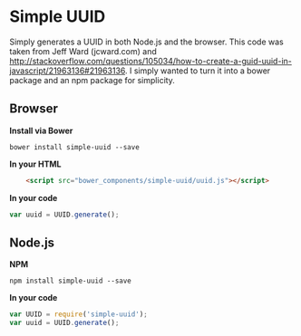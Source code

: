 Simple UUID
===========

Simply generates a UUID in both Node.js and the browser.  This code was taken from Jeff Ward (jcward.com) and http://stackoverflow.com/questions/105034/how-to-create-a-guid-uuid-in-javascript/21963136#21963136.  I simply wanted to turn it into a bower package and an npm package for simplicity.

## Browser

**Install via Bower**

```
bower install simple-uuid --save
```

**In your HTML**

```html
    <script src="bower_components/simple-uuid/uuid.js"></script>
```

**In your code**
```javascript
var uuid = UUID.generate();
```

## Node.js

**NPM**

```
npm install simple-uuid --save
```

**In your code**
```javascript
var UUID = require('simple-uuid');
var uuid = UUID.generate();
```


